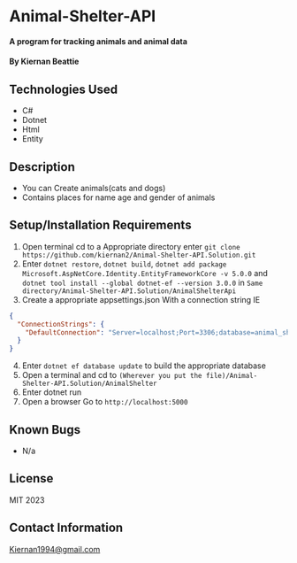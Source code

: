 # Animal-Shelter-API

#### A program for tracking animals and animal data 

#### By Kiernan Beattie

## Technologies Used

* C#
* Dotnet
* Html
* Entity

## Description

* You can Create animals(cats and dogs)
* Contains places for name age and gender of animals

## Setup/Installation Requirements

1. Open terminal cd to a Appropriate directory enter `git clone https://github.com/kiernan2/Animal-Shelter-API.Solution.git`
2. Enter `dotnet restore`, `dotnet build`, `dotnet add package Microsoft.AspNetCore.Identity.EntityFrameworkCore -v 5.0.0` and `dotnet tool install --global dotnet-ef --version 3.0.0` in `Same directory/Animal-Shelter-API.Solution/AnimalShelterApi`
3. Create a appropriate appsettings.json With a connection string IE
```json
{
  "ConnectionStrings": {
    "DefaultConnection": "Server=localhost;Port=3306;database=animal_shelter;uid=root;pwd=YOUR-PASSWORD-HERE;"
  }
}
```
4. Enter `dotnet ef database update` to build the appropriate database
5. Open a terminal and cd to `(Wherever you put the file)/Animal-Shelter-API.Solution/AnimalShelter`
6. Enter dotnet run
7. Open a browser Go to `http://localhost:5000`

## Known Bugs

* N/a

## License

MIT 2023

## Contact Information
Kiernan1994@gmail.com